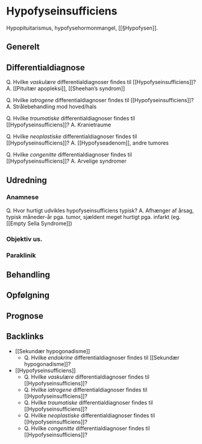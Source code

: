# Hypofyseinsufficiens
Hypopituitarismus, hypofysehormonmangel, [[§Hypofysen]].

## Generelt


## Differentialdiagnose
Q. Hvilke *vaskulære* differentialdiagnoser findes til [[Hypofyseinsufficiens]]?
A. [[Pituitær apopleksi]], [[Sheehan’s syndrom]]

Q. Hvilke *iatrogene* differentialdiagnoser findes til [[Hypofyseinsufficiens]]?
A. Strålebehandling mod hoved/hals

Q. Hvilke *traumatiske* differentialdiagnoser findes til [[Hypofyseinsufficiens]]?
A. Kranietraume

Q. Hvilke *neoplastiske* differentialdiagnoser findes til [[Hypofyseinsufficiens]]?
A. [[Hypofyseadenom]], andre tumores

Q. Hvilke *congenitte* differentialdiagnoser findes til [[Hypofyseinsufficiens]]?
A. Arvelige syndromer

## Udredning
### Anamnese
Q. Hvor hurtigt udvikles hypofyseinsufficiens typisk?
A. Afhænger af årsag, typisk måneder-år pga. tumor, sjældent meget hurtigt pga. infarkt (eg. [[Empty Sella Syndrome]])

### Objektiv us.

### Paraklinik

## Behandling


## Opfølgning


## Prognose


## Backlinks
* [[Sekundær hypogonadisme]]
	* Q. Hvilke *endokrine* differentialdiagnoser findes til [[Sekundær hypogonadisme]]?
* [[Hypofyseinsufficiens]]
	* Q. Hvilke *vaskulære* differentialdiagnoser findes til [[Hypofyseinsufficiens]]?
	* Q. Hvilke *iatrogene* differentialdiagnoser findes til [[Hypofyseinsufficiens]]?
	* Q. Hvilke *traumatiske* differentialdiagnoser findes til [[Hypofyseinsufficiens]]?
	* Q. Hvilke *neoplastiske* differentialdiagnoser findes til [[Hypofyseinsufficiens]]?
	* Q. Hvilke *congenitte* differentialdiagnoser findes til [[Hypofyseinsufficiens]]?

<!-- #anki/tag/med/Endocrinology #anki/deck/Medicine -->

<!-- {BearID:58042C5F-B9A9-4159-9639-EA4F599EDE30-959-00000BFCE4962FA5} -->
